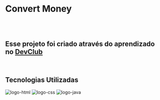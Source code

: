 <h1>Convert Money</h1>
<br>
<br>
<h2>Esse projeto foi criado através do aprendizado no <a href="https://rodolfomori.com.br/devclub">DevClub</a></h2>
<br>
<h2>Tecnologias Utilizadas</h2>
<img src="https://img.shields.io/badge/HTML5-E34F26?style=for-the-badge&logo=html5&logoColor=white" alt="logo-html">
 <img src="https://img.shields.io/badge/CSS3-1572B6?style=for-the-badge&logo=css3&logoColor=white" alt="logo-css">
 <img src="https://img.shields.io/badge/JavaScript-323330?style=for-the-badge&logo=javascript&logoColor=F7DF1E" alt="logo-java">
 
